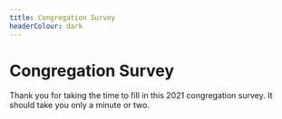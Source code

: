 ```yaml
---
title: Congregation Survey
headerColour: dark
---
```

Congregation Survey
=============

Thank you for taking the time to fill in this 2021 congregation survey. It should take you only a minute or two.
